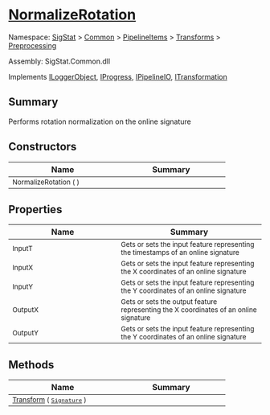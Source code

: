 # [NormalizeRotation](./NormalizeRotation.md)

Namespace: [SigStat]() > [Common](./../../../README.md) > [PipelineItems]() > [Transforms]() > [Preprocessing](./README.md)

Assembly: SigStat.Common.dll

Implements [ILoggerObject](./../../../ILoggerObject.md), [IProgress](./../../../Helpers/IProgress.md), [IPipelineIO](./../../../Pipeline/IPipelineIO.md), [ITransformation](./../../../ITransformation.md)

## Summary
Performs rotation normalization on the online signature

## Constructors

| Name | Summary | 
| --- | --- | 
| <sub>NormalizeRotation (  )</sub><div style="width: 200px">| <sub></sub><div style="width: 200px">| <br>


## Properties

| Name | Summary | 
| --- | --- | 
| <sub>InputT</sub><div style="width: 200px">| <sub>Gets or sets the input feature representing the timestamps of an online signature</sub><div style="width: 200px">| <br>
| <sub>InputX</sub><div style="width: 200px">| <sub>Gets or sets the input feature representing the X coordinates of an online signature</sub><div style="width: 200px">| <br>
| <sub>InputY</sub><div style="width: 200px">| <sub>Gets or sets the input feature representing the Y coordinates of an online signature</sub><div style="width: 200px">| <br>
| <sub>OutputX</sub><div style="width: 200px">| <sub>Gets or sets the output feature representing the X coordinates of an online signature</sub><div style="width: 200px">| <br>
| <sub>OutputY</sub><div style="width: 200px">| <sub>Gets or sets the input feature representing the Y coordinates of an online signature</sub><div style="width: 200px">| <br>


## Methods

| Name | Summary | 
| --- | --- | 
| <sub>[Transform](./Methods/NormalizeRotation-100663777.md) ( [`Signature`](./../../../Signature.md) )</sub><div style="width: 200px">| <sub></sub><div style="width: 200px">| <br>



